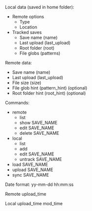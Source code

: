 Local data (saved in home folder):
- Remote options
    - Type
    - Location
- Tracked saves
    - Save name (name)
    - Last upload (last_upload)
    - Root folder (root)
    - File globs (patterns)

Remote data:
- Save name (name)
- Last upload (last_upload)
- File size (size)
- File glob hint (pattern_hint) (optional)
- Root folder hint (root_hint) (optional)

Commands:
- remote
    - list
    - show SAVE_NAME
    - edit SAVE_NAME
    - delete SAVE_NAME
- local
    - list
    - add
    - edit SAVE_NAME
    - untrack SAVE_NAME
- load SAVE_NAME
- upload SAVE_NAME 
- sync SAVE_NAME

Date format:
yy-mm-dd hh:mm:ss

Remote
upload_time

Local
upload_time
mod_time